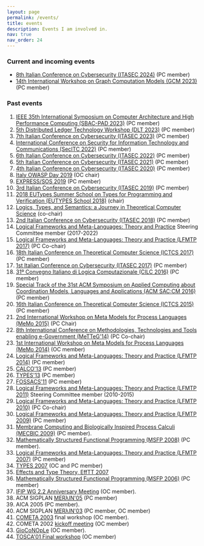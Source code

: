 ```yaml
---
layout: page
permalink: /events/
title: events
description: Events I am involved in.
nav: true
nav_order: 24
---
```

### Current and incoming events
- [8th Italian Conference on Cybersecurity (ITASEC 2024)](https://www.itasec.it/) (PC member)
- [14th International Workshop on Graph Computation Models (GCM 2023)](https://conf.researchr.org/home/staf-2023/gcm-2023) (PC member)

### Past events
1. [IEEE 35th International Symposium on Computer Architecture and High Performance Computing (SBAC-PAD 2023)](https://www.inf.pucrs.br/sbacpad2023/) (PC member)
1. [5th Distributed Ledger Technology Workshop (DLT 2023)](https://dltgroup.dmi.unipg.it/DLTWorkshop/dlt2023.html) (PC member)
1. [7th Italian Conference on Cybersecurity (ITASEC 2023)](https://www.itasec.it/) (PC member)
1. [International Conference on Security for Information Technology and Communications (SecITC 2022)](https://secitc.eu) (PC member)
1. [6th Italian Conference on Cybersecurity (ITASEC 2022)](https://2022.itasec.it/) (PC member)
1. [5th Italian Conference on Cybersecurity (ITASEC 2021)](https://2021.itasec.it/) (PC member)
1. [4th Italian Conference on Cybersecurity (ITASEC 2020)](https://2020.itasec.it/) (PC member)
1. [Italy OWASP Day 2019](https://wiki.owasp.org/index.php/Italy_OWASP_Day_Udine_2019) (OC chair)
1. [EXPRESS/SOS 2019](https://express-sos2019.cs.ru.nl) (PC member)
1. [3rd Italian Conference on Cybersecurity (ITASEC 2019)](https://2019.itasec.it/) (PC member)
1. [2018 EUTypes Summer School on Types for Programming and Verification (EUTYPES School 2018)](https://sites.google.com/view/2018eutypesschool/home) (chair)
1. [Logics, Types, and Semantics: a Journey in Theoretical Computer Science](http://lts.dimi.uniud.it/) (co-chair)
1. [2nd Italian Conference on Cybersecurity (ITASEC 2018)](https://2018.itasec.it/) (PC member)
1. [Logical Frameworks and Meta-Languages: Theory and Practice](http://lfmtp.org/) Steering Committee member (2017-2022)
1. [Logical Frameworks and Meta-Languages: Theory and Practice (LFMTP 2017)](http://lfmtp.org/workshops/2017/home.shtml) (PC Co-chair)
1. [18th Italian Conference on Theoretical Computer Science (ICTCS 2017)](http://ictcs2017.unina.it) (PC member)
1. [1st Italian Conference on Cybersecurity (ITASEC 2017)](http://2017.itasec.it/) (PC member)
1. [31º Convegno Italiano di Logica Computazionale (CILC 2016)](http://cilc2016.org) (PC member)
1. [Special Track of the 31st ACM Symposium on Applied Computing about Coordination Models, Languages and Applications (ACM
    SAC:CM 2016)](http://sac2016.apice.unibo.it) (PC member)
1. [16th Italian Conference on Theoretical Computer Science (ICTCS 2015)](http://ictcs2015.disia.unifi.it) (PC member)
1. [2nd International Workshop on Meta Models for Process Languages (MeMo 2015)](http://discotec2015.inria.fr/memo-2015/) (PC Chair)
1. [8th International Conference on Methodologies, Technologies and Tools enabling e-Government (MeTTeG'14)](http://conferences.cs.unicam.it/metteg14/) (PC Co-chair)
1. [1st International Workshop on Meta Models for Process Languages (MeMo 2014)](http://www.itu.dk/research/models/wiki/index.php/MeMo2014/)
    (OC member)
1. [Logical Frameworks and Meta-Languages: Theory and Practice (LFMTP 2014)](http://complogic.cs.mcgill.ca/lfmtp14/) (PC member)
1. [CALCO'13](http://coalg.org/calco13/) (PC member)
1. [TYPES'13](http://www.irit.fr/TYPES2013/) (PC member)
1. [FOSSACS'11](http://www2.tcs.ifi.lmu.de/Konferenzen/FoSSaCS_2011) (PC member)
1. [Logical Frameworks and Meta-Languages: Theory and Practice (LFMTP 2011)](http://lfmtp.org/) Steering Committee member (2010-2015)
1. [Logical Frameworks and Meta-Languages: Theory and Practice (LFMTP 2010)](http://lfmtp.org/workshops/2010/Site/Welcome.html) (PC
    Co-chair)
1. [Logical Frameworks and Meta-Languages: Theory and Practice (LFMTP 2009)](http://workshops.inf.ed.ac.uk/lfmtp/) (PC member)
1. [Membrane Computing and Biologically Inspired Process Calculi (MECBIC 2009)](http://profs.info.uaic.ro/~mecbic/) (PC member).
1. [Mathematically Structured Functional Programming (MSFP 2008)](http://msfp.org.uk/) (PC member).
1. [Logical Frameworks and Meta-Languages: Theory and Practice (LFMTP 2007)](http://www.cs.mcgill.ca/~bpientka/lfmtp07/) (PC member)
1. [TYPES 2007](/types07) (OC and PC member)
1. [Effects and Type Theory, EffTT 2007](http://cs.ioc.ee/efftt/)
1. [Mathematically Structured Functional Programming (MSFP 2006)](http://cs.ioc.ee/mpc-amast06/msfp/) (PC member)
1. [IFIP WG 2.2 Anniversary Meeting](/ifip06) (OC member).
1. ACM SIGPLAN [MERλIN'05](http://merlin.dimi.uniud.it) (PC member)
1. AICA 2005 (PC member).
1. ACM SIGPLAN [MERλIN'03](http://merlin.dimi.uniud.it/merlin03) (PC member, OC member)
1. [COMETA 2003](http://cometa.dimi.uniud.it/cometa03/) final workshop (OC member).
1. COMETA 2002 [kickoff meeting](http://cometa.dimi.uniud.it/meetings/kickoff) (OC member)
1. [GioCoNOpLe](http://cometa.dimi.uniud.it/meetings/gioconople/) (OC member).
1. [TOSCA'01 Final workshop](http://farfarello.dimi.uniud.it/tosca01/) (OC member)
